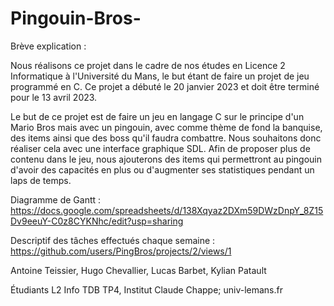 # Pingouin-Bros-

Brève explication : 

Nous réalisons ce projet dans le cadre de nos études en Licence 2 Informatique à l'Université du Mans, le but étant de faire un projet de jeu programmé en C. Ce projet a débuté le 20 janvier 2023 et doit être terminé pour le 13 avril 2023.

Le but de ce projet est de faire un jeu en langage C sur le principe d'un Mario Bros mais avec un pingouin, avec comme thème de fond la banquise, des items ainsi que des boss qu'il faudra combattre.
Nous souhaitons donc réaliser cela avec une interface graphique SDL. Afin de proposer plus de contenu dans le jeu, nous ajouterons des items qui permettront au pingouin d'avoir des capacités en plus ou d'augmenter ses statistiques pendant un laps de temps.


Diagramme de Gantt :
https://docs.google.com/spreadsheets/d/138Xqyaz2DXm59DWzDnpY_8Z15Dv9eeuY-C0z8CYKNhc/edit?usp=sharing

Descriptif des tâches effectués chaque semaine :
https://github.com/users/PingBros/projects/2/views/1

Antoine Teissier,
Hugo Chevallier,
Lucas Barbet,
Kylian Patault

Étudiants L2 Info TDB TP4,
Institut Claude Chappe; 
univ-lemans.fr
